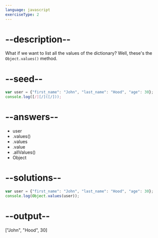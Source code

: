 ```yaml
---
language: javascript
exerciseType: 2
---
```


# --description--

What if we want to list all the values of the dictionary?
Well, these's the `Object.values()` method.

# --seed--

```javascript
var user = {"first_name": "John", "last_name": "Hood", "age": 30};
console.log([/][/]([/]));
```

# --answers--

- user
- .values()
- .values
- .value
- .allValues()
- Object

# --solutions--

```javascript
var user = {"first_name": "John", "last_name": "Hood", "age": 30};
console.log(Object.values(user));
```

# --output--

["John", "Hood", 30]

